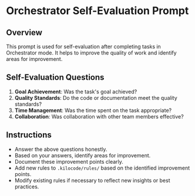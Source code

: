 # Orchestrator Self-Evaluation Prompt

## Overview

This prompt is used for self-evaluation after completing tasks in Orchestrator mode. It helps to improve the quality of work and identify areas for improvement.

## Self-Evaluation Questions

1. **Goal Achievement**: Was the task's goal achieved?
2. **Quality Standards**: Do the code or documentation meet the quality standards?
3. **Time Management**: Was the time spent on the task appropriate?
4. **Collaboration**: Was collaboration with other team members effective?

## Instructions

- Answer the above questions honestly.
- Based on your answers, identify areas for improvement.
- Document these improvement points clearly.
- Add new rules to `.kilocode/rules/` based on the identified improvement points.
- Modify existing rules if necessary to reflect new insights or best practices.